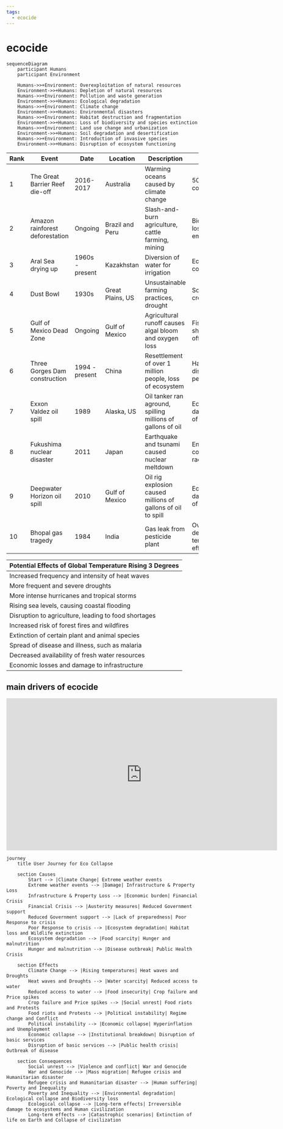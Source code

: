 ```yaml
---
tags:
  - ecocide 
---
```

# ecocide

```mermaid
sequenceDiagram
    participant Humans
    participant Environment

    Humans->>+Environment: Overexploitation of natural resources
    Environment->>+Humans: Depletion of natural resources
    Humans->>+Environment: Pollution and waste generation
    Environment->>+Humans: Ecological degradation
    Humans->>+Environment: Climate change
    Environment->>+Humans: Environmental disasters
    Humans->>+Environment: Habitat destruction and fragmentation
    Environment->>+Humans: Loss of biodiversity and species extinction
    Humans->>+Environment: Land use change and urbanization
    Environment->>+Humans: Soil degradation and desertification
    Humans->>+Environment: Introduction of invasive species
    Environment->>+Humans: Disruption of ecosystem functioning
```

| Rank | Event                           | Date            | Location         | Description                                                  | Impact                                       |
| ---- | ------------------------------- | --------------- | ---------------- | ------------------------------------------------------------ | -------------------------------------------- |
| 1    | The Great Barrier Reef die-off  | 2016-2017       | Australia        | Warming oceans caused by climate change                      | 50% loss of coral                            |
| 2    | Amazon rainforest deforestation | Ongoing         | Brazil and Peru  | Slash-and-burn agriculture, cattle farming, mining           | Biodiversity loss, emissions                 |
| 3    | Aral Sea drying up              | 1960s - present | Kazakhstan       | Diversion of water for irrigation                            | Ecosystem collapse                           |
| 4    | Dust Bowl                       | 1930s           | Great Plains, US | Unsustainable farming practices, drought                     | Soil erosion, crop failures                  |
| 5    | Gulf of Mexico Dead Zone        | Ongoing         | Gulf of Mexico   | Agricultural runoff causes algal bloom and oxygen loss       | Fish and shellfish die-offs                  |
| 6    | Three Gorges Dam construction   | 1994 - present  | China            | Resettlement of over 1 million people, loss of ecosystem     | Habitat loss, displaced people               |
| 7    | Exxon Valdez oil spill          | 1989            | Alaska, US       | Oil tanker ran aground, spilling millions of gallons of oil  | Ecosystem damage, loss of marine life        |
| 8    | Fukushima nuclear disaster      | 2011            | Japan            | Earthquake and tsunami caused nuclear meltdown               | Environmental contamination, radiation       |
| 9    | Deepwater Horizon oil spill     | 2010            | Gulf of Mexico   | Oil rig explosion caused millions of gallons of oil to spill | Ecosystem damage, loss of marine life        |
| 10   | Bhopal gas tragedy              | 1984            | India            | Gas leak from pesticide plant                                | Over 15,000 deaths, long-term health effects |

| Potential Effects of Global Temperature Rising 3 Degrees |
| -------------------------------------------------------- |
| Increased frequency and intensity of heat waves          |
| More frequent and severe droughts                        |
| More intense hurricanes and tropical storms              |
| Rising sea levels, causing coastal flooding              |
| Disruption to agriculture, leading to food shortages     |
| Increased risk of forest fires and wildfires             |
| Extinction of certain plant and animal species           |
| Spread of disease and illness, such as malaria           |
| Decreased availability of fresh water resources          |
| Economic losses and damage to infrastructure             |

## main drivers of ecocide

<iframe width="710" height="399" src="https://www.youtube.com/embed/uU0DC6qcp18" title="Main Drivers of Collapse, Ecocide, and Likely NTHE - Dowd" frameborder="0" allow="accelerometer; autoplay; clipboard-write; encrypted-media; gyroscope; picture-in-picture; web-share" allowfullscreen></iframe>

```mermaid
journey
    title User Journey for Eco Collapse

    section Causes
        Start --> |Climate Change| Extreme weather events
        Extreme weather events --> |Damage| Infrastructure & Property Loss
        Infrastructure & Property Loss --> |Economic burden| Financial Crisis
        Financial Crisis --> |Austerity measures| Reduced Government support
        Reduced Government support --> |Lack of preparedness| Poor Response to crisis
        Poor Response to crisis --> |Ecosystem degradation| Habitat loss and Wildlife extinction
        Ecosystem degradation --> |Food scarcity| Hunger and malnutrition
        Hunger and malnutrition --> |Disease outbreak| Public Health Crisis

    section Effects
        Climate Change --> |Rising temperatures| Heat waves and Droughts
        Heat waves and Droughts --> |Water scarcity| Reduced access to water
        Reduced access to water --> |Food insecurity| Crop failure and Price spikes
        Crop failure and Price spikes --> |Social unrest| Food riots and Protests
        Food riots and Protests --> |Political instability| Regime change and Conflict
        Political instability --> |Economic collapse| Hyperinflation and Unemployment
        Economic collapse --> |Institutional breakdown| Disruption of basic services
        Disruption of basic services --> |Public health crisis| Outbreak of disease

    section Consequences
        Social unrest --> |Violence and conflict| War and Genocide
        War and Genocide --> |Mass migration| Refugee crisis and Humanitarian disaster
        Refugee crisis and Humanitarian disaster --> |Human suffering| Poverty and Inequality
        Poverty and Inequality --> |Environmental degradation| Ecological collapse and Biodiversity loss
        Ecological collapse --> |Long-term effects| Irreversible damage to ecosystems and Human civilization
        Long-term effects --> |Catastrophic scenarios| Extinction of life on Earth and Collapse of civilization
```

